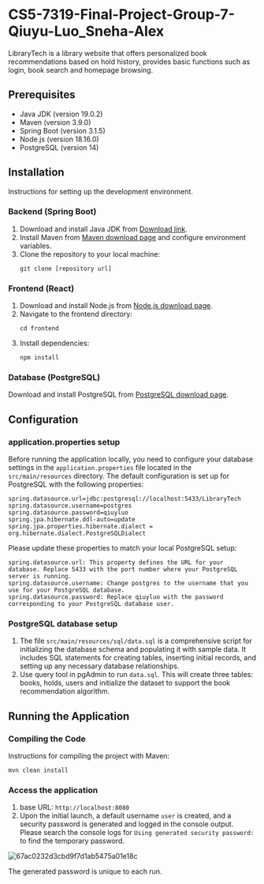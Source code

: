 # CS5-7319-Final-Project-Group-7-Qiuyu-Luo_Sneha-Alex


LibraryTech is a library website that offers personalized book recommendations based on hold history, provides basic functions such as login, book search and homepage browsing.


## Prerequisites

- Java JDK (version 19.0.2)
- Maven (version 3.9.0)
- Spring Boot (version 3.1.5)
- Node.js (version 18.16.0)
- PostgreSQL (version 14)

## Installation

Instructions for setting up the development environment.

### Backend (Spring Boot)

1. Download and install Java JDK from [Download link](https://www.oracle.com/java/technologies/javase-jdk11-downloads.html).
2. Install Maven from [Maven download page](https://maven.apache.org/download.cgi) and configure environment variables.
3. Clone the repository to your local machine:
    ```
    git clone [repository url]
    ```

### Frontend (React)

1. Download and install Node.js from [Node.js download page](https://nodejs.org/).
2. Navigate to the frontend directory:
    ```
    cd frontend
    ```
3. Install dependencies:
    ```
    npm install
    ```

### Database (PostgreSQL)

Download and install PostgreSQL from [PostgreSQL download page](https://www.postgresql.org/download/).

## Configuration

### application.properties setup

Before running the application locally, you need to configure your database settings in the `application.properties` file located in the `src/main/resources` directory. The default configuration is set up for PostgreSQL with the following properties:

```properties
spring.datasource.url=jdbc:postgresql://localhost:5433/LibraryTech
spring.datasource.username=postgres
spring.datasource.password=qiuyluo
spring.jpa.hibernate.ddl-auto=update
spring.jpa.properties.hibernate.dialect = org.hibernate.dialect.PostgreSQLDialect
```

Please update these properties to match your local PostgreSQL setup:

```properties
spring.datasource.url: This property defines the URL for your database. Replace 5433 with the port number where your PostgreSQL server is running.
spring.datasource.username: Change postgres to the username that you use for your PostgreSQL database.
spring.datasource.password: Replace qiuyluo with the password corresponding to your PostgreSQL database user.
```

### PostgreSQL database setup

1. The file `src/main/resources/sql/data.sql` is a comprehensive script for initializing the database schema and populating it with sample data. It includes SQL statements for creating tables, inserting initial records, and setting up any necessary database relationships.
2. Use query tool in pgAdmin to run `data.sql`. This will create three tables: books, holds, users and initialize the dataset to support the book recommendation algorithm.

## Running the Application

### Compiling the Code

Instructions for compiling the project with Maven:

```shell
mvn clean install
```

### Access the application

1. base URL: `http://localhost:8080`
2. Upon the initial launch, a default username `user` is created, and a security password is generated and logged in the console output. Please search the console logs for `Using generated security password:` to find the temporary password.

![67ac0232d3cbd9f7d1ab5475a01e18c](https://github.com/qiuyluo/CS5-7319-Final-Project-Group-7-Qiuyu-Luo_Sneha-Alex/assets/113461826/0f566204-4d5f-43aa-9422-0266512429c1)

The generated password is unique to each run.
